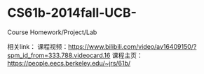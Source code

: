 # CS61b-2014fall-UCB-
Course Homework/Project/Lab

相关link：
课程视频：https://www.bilibili.com/video/av16409150/?spm_id_from=333.788.videocard.16
课程主页：https://people.eecs.berkeley.edu/~jrs/61b/
